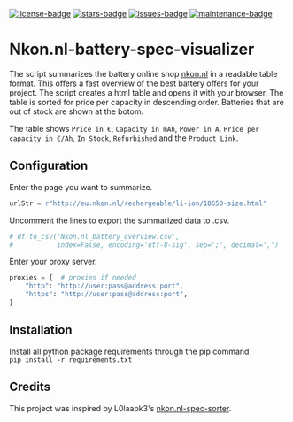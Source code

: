[![license-badge][]][license-link] [![stars-badge][]][star-link] [![issues-badge][]][issues-link] [![maintenance-badge]][maintenance-link]


# Nkon.nl-battery-spec-visualizer
The script summarizes the battery online shop [nkon.nl](https://eu.nkon.nl/rechargeable/li-ion/18650-size.html) in a readable table format. This offers a fast overview of the best battery offers for your project. The script creates a html table and opens it with your browser. The table is sorted for price per capacity in descending order. Batteries that are out of stock are shown at the botom.

The table shows ``Price in €``, ``Capacity in mAh``, ``Power in A``, ``Price per capacity in €/Ah``, ``In Stock``, ``Refurbished`` and the ``Product Link``.

## Configuration
Enter the page you want to summarize.
```python
urlStr = r"http://eu.nkon.nl/rechargeable/li-ion/18650-size.html"
```

Uncomment the lines to export the summarized data to .csv.
```python
# df.to_csv('Nkon.nl_battery_overview.csv',
#           index=False, encoding='utf-8-sig', sep=';', decimal=',')
```

Enter your proxy server.
```python
proxies = {  # proxies if needed
    "http": "http://user:pass@address:port",
    "https": "http://user:pass@address:port",
}
```

## Installation
Install all python package requirements through the pip command  
``pip install -r requirements.txt``

## Credits
This project was inspired by L0laapk3's [nkon.nl-spec-sorter](https://github.com/L0laapk3/nkon.nl-spec-sorter/).

[license-badge]:        https://img.shields.io/badge/License-MIT-yellow.svg?style=flat-square
[license-link]:         https://choosealicense.com/licenses/mit/
[stars-badge]:          https://img.shields.io/github/stars/lukas0711/Nkon.nl-battery-spec-visualizer?style=flat-square
[star-link]:            https://github.com/lukas0711/Nkon.nl-battery-spec-visualizer/
[issues-badge]:         https://img.shields.io/github/issues/lukas0711/Nkon.nl-battery-spec-visualizer?style=flat-square
[issues-link]:          https://github.com/lukas0711/Nkon.nl-battery-spec-visualizer/issues/
[maintenance-badge]:    https://img.shields.io/maintenance/yes/2021?style=flat-square
[maintenance-link]:     https://github.com/lukas0711/Nkon.nl-battery-spec-visualizer/graphs/commit-activity